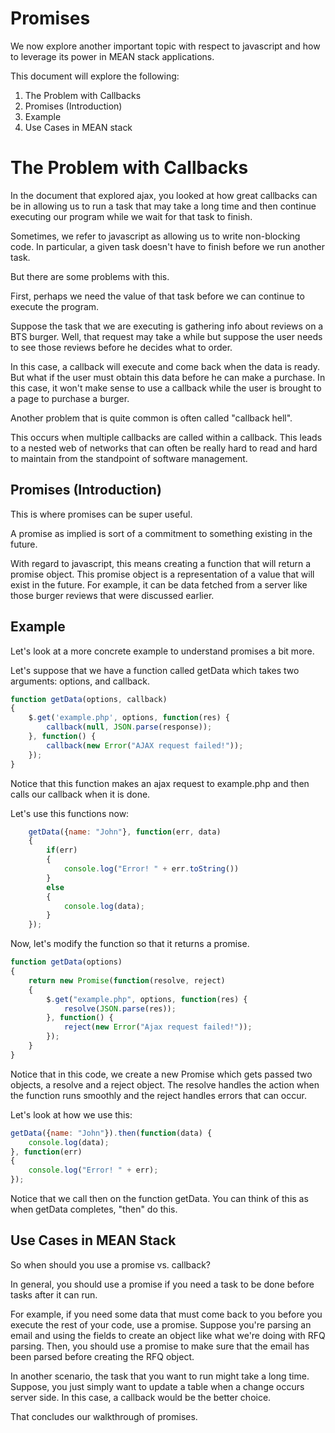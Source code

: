 # Promises

We now explore another important topic with respect to javascript and how to leverage its power in MEAN stack applications.

This document will explore the following:

1. The Problem with Callbacks
2. Promises (Introduction)
3. Example
4. Use Cases in MEAN stack

# The Problem with Callbacks

In the document that explored ajax, you looked at how great callbacks can be in allowing us to run a task that may take a long time and then continue executing our program while we wait for that task to finish.

Sometimes, we refer to javascript as allowing us to write non-blocking code. In particular, a given task doesn't have to finish before we run another task.

But there are some problems with this.

First, perhaps we need the value of that task before we can continue to execute the program.

Suppose the task that we are executing is gathering info about reviews on a BTS burger. Well, that request may take a while but suppose the user needs to see those reviews before he decides what to order.

In this case, a callback will execute and come back when the data is ready. But what if the user must obtain this data before he can make a purchase. In this case, it won't make sense to use a callback while the user is brought to a page to purchase a burger.

Another problem that is quite common is often called "callback hell".

This occurs when multiple callbacks are called within a callback. This leads to a nested web of networks that can often be really hard to read and hard to maintain from the standpoint of software management.

## Promises (Introduction)

This is where promises can be super useful.

A promise as implied is sort of a commitment to something existing in the future.

With regard to javascript, this means creating a function that will return a promise object. This promise object is a representation of a value that will exist in the future. For example, it can be data fetched from a server like those burger reviews that were discussed earlier.

## Example

Let's look at a more concrete example to understand promises a bit more.

Let's suppose that we have a function called getData which takes two arguments: options, and callback.

```javascript
function getData(options, callback)
{
    $.get('example.php', options, function(res) {
        callback(null, JSON.parse(response));
    }, function() {
        callback(new Error("AJAX request failed!"));    
    });
}
```

Notice that this function makes an ajax request to example.php and then calls our
callback when it is done.

Let's use this functions now:

```javascript
    getData({name: "John"}, function(err, data)
    {
        if(err)
        {
            console.log("Error! " + err.toString())
        }
        else
        {
            console.log(data);
        }
    });
```

Now, let's modify the function so that it returns a promise.

```javascript
function getData(options)
{
    return new Promise(function(resolve, reject)
    {
        $.get("example.php", options, function(res) {
            resolve(JSON.parse(res));
        }, function() {
            reject(new Error("Ajax request failed!"));
        });
    }
}
```

Notice that in this code, we create a new Promise which gets passed two objects, a resolve and a reject object. The resolve handles the action when the function runs smoothly and the reject handles errors that can occur.

Let's look at how we use this:

```javascript
getData({name: "John"}).then(function(data) {
    console.log(data);
}, function(err)
{
    console.log("Error! " + err);
});
```

Notice that we call then on the function getData. You can think of this as when getData completes, "then" do this.

## Use Cases in MEAN Stack

So when should you use a promise vs. callback?

In general, you should use a promise if you need a task to be done before tasks after it can run.

For example, if you need some data that must come back to you before you execute the rest of your code, use a promise. Suppose you're parsing an email and using the fields to create an object like what we're doing with RFQ parsing. Then, you should use a promise to make sure that the email has been parsed before creating the RFQ object.

In another scenario, the task that you want to run might take a long time. Suppose, you just simply want to update a table when a change occurs server side. In this case, a callback would be the better choice.

That concludes our walkthrough of promises. 

